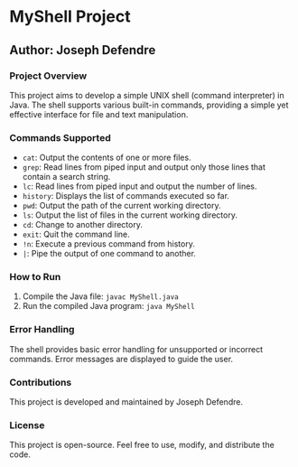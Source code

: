 # MyShell Project

## Author: Joseph Defendre

### Project Overview

This project aims to develop a simple UNIX shell (command interpreter) in Java. The shell supports various built-in commands, providing a simple yet effective interface for file and text manipulation.

### Commands Supported

- `cat`: Output the contents of one or more files.
- `grep`: Read lines from piped input and output only those lines that contain a search string.
- `lc`: Read lines from piped input and output the number of lines.
- `history`: Displays the list of commands executed so far.
- `pwd`: Output the path of the current working directory.
- `ls`: Output the list of files in the current working directory.
- `cd`: Change to another directory.
- `exit`: Quit the command line.
- `!n`: Execute a previous command from history.
- `|`: Pipe the output of one command to another.

### How to Run

1. Compile the Java file: `javac MyShell.java`
2. Run the compiled Java program: `java MyShell`

### Error Handling

The shell provides basic error handling for unsupported or incorrect commands. Error messages are displayed to guide the user.

### Contributions

This project is developed and maintained by Joseph Defendre.

### License

This project is open-source. Feel free to use, modify, and distribute the code.
